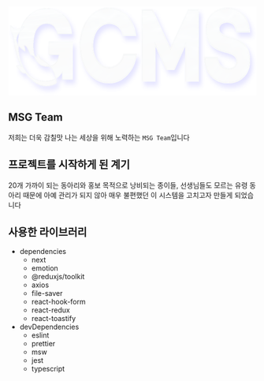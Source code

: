 <img width="100%" height="180" src="./public/svg/logo.svg" alt="msg team logo">

## MSG Team

저희는 더욱 감칠맛 나는 세상을 위해 노력하는 `MSG Team`입니다

## 프로젝트를 시작하게 된 계기

20개 가까이 되는 동아리와 홍보 목적으로 낭비되는 종이들, 선생님들도 모르는 유령 동아리 때문에 아예 관리가 되지 않아 매우 불편했던 이 시스템을 고치고자 만들게 되었습니다

## 사용한 라이브러리

- dependencies
  - next
  - emotion
  - @reduxjs/toolkit
  - axios
  - file-saver
  - react-hook-form
  - react-redux
  - react-toastify
- devDependencies
  - eslint
  - prettier
  - msw
  - jest
  - typescript
